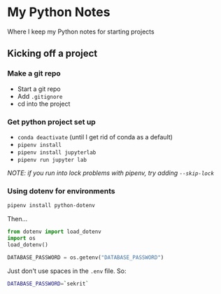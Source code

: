 # My Python Notes

Where I keep my Python notes for starting projects

## Kicking off a project

### Make a git repo

- Start a git repo
- Add `.gitignore`
- cd into the project

### Get python project set up

- `conda deactivate` (until I get rid of conda as a default)
- `pipenv install`
- `pipenv install jupyterlab`
- `pipenv run jupyter lab`

_NOTE: if you run into lock problems with pipenv, try adding `--skip-lock`_

### Using dotenv for environments

```bash
pipenv install python-dotenv
```
Then...

```python
from dotenv import load_dotenv
import os
load_dotenv()

DATABASE_PASSWORD = os.getenv("DATABASE_PASSWORD")
```

Just don't use spaces in the `.env` file. So:

```bash
DATABASE_PASSWORD=`sekrit`
```
